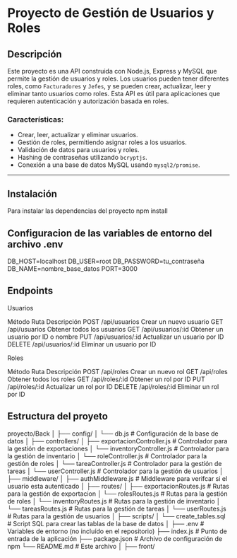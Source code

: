 # Proyecto de Gestión de Usuarios y Roles

## Descripción

Este proyecto es una API construida con Node.js, Express y MySQL que permite la gestión de usuarios y roles. Los usuarios pueden tener diferentes roles, como `Facturadores` y `Jefes`, y se pueden crear, actualizar, leer y eliminar tanto usuarios como roles. Esta API es útil para aplicaciones que requieren autenticación y autorización basada en roles.

### Características:
- Crear, leer, actualizar y eliminar usuarios.
- Gestión de roles, permitiendo asignar roles a los usuarios.
- Validación de datos para usuarios y roles.
- Hashing de contraseñas utilizando `bcryptjs`.
- Conexión a una base de datos MySQL usando `mysql2/promise`.

---

## Instalación

Para instalar las dependencias del proyecto
npm install

## Configuracion de las variables de entorno del archivo .env
DB_HOST=localhost
DB_USER=root
DB_PASSWORD=tu_contraseña
DB_NAME=nombre_base_datos
PORT=3000


## Endpoints

Usuarios

Método	Ruta	Descripción
POST	/api/usuarios	Crear un nuevo usuario
GET	/api/usuarios	Obtener todos los usuarios
GET	/api/usuarios/:id	Obtener un usuario por ID o nombre
PUT	/api/usuarios/:id	Actualizar un usuario por ID
DELETE	/api/usuarios/:id	Eliminar un usuario por ID

Roles

Método	Ruta	Descripción
POST	/api/roles	Crear un nuevo rol
GET	/api/roles	Obtener todos los roles
GET	/api/roles/:id	Obtener un rol por ID
PUT	/api/roles/:id	Actualizar un rol por ID
DELETE	/api/roles/:id	Eliminar un rol por ID



## Estructura del proyeto

proyecto/Back
│
├── config/
│   └── db.js               # Configuración de la base de datos
│
├── controllers/
│   ├── exportacionController.js    # Controlador para la gestión de exportaciones
│   └── inventoryController.js   # Controlador para la gestión de inventario
│   └── roleController.js   # Controlador para la gestión de roles
│   └── tareaController.js   # Controlador para la gestión de tareas
│   └── userController.js   # Controlador para la gestión de usuarios
│
├── middleware/
│   ├── authMiddleware.js    # Middleware para verifcar si el usuario esta autenticado
│
├── routes/
│   ├── exportacionRoutes.js        # Rutas para la gestión de exportacion
│   └── rolesRoutes.js       # Rutas para la gestión de roles
│   └── inventoryRoutes.js       # Rutas para la gestión de inventario
│   └── tareasRoutes.js       # Rutas para la gestión de tareas
│   └── userRoutes.js       # Rutas para la gestión de usuarios
│
├── scripts/
│   └── create_tables.sql    # Script SQL para crear las tablas de la base de datos
│
├── .env                     # Variables de entorno (no incluído en el repositorio)
├── index.js                 # Punto de entrada de la aplicación
├── package.json             # Archivo de configuración de npm
└── README.md                # Este archivo
│
├── front/
